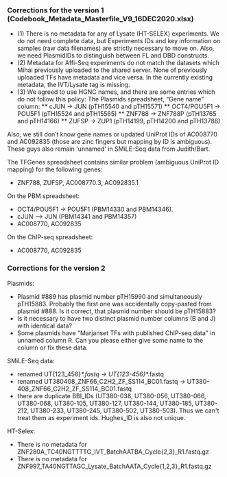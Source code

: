 ### Corrections for the version 1 (Codebook_Metadata_Masterfile_V9_16DEC2020.xlsx)

* (1) There is no metadata for any of Lysate (HT-SELEX) experiments. We do not need complete data, but Experiments IDs and key information on samples (raw data filenames) are strictly necessary to move on. Also, we need PlasmidIDs to distinguish between FL and DBD constructs.
* (2) Metadata for Affi-Seq experiments do not match the datasets which Mihai previously uploaded to the shared server. None of previously uploaded TFs have metadata and vice versa. In the currently existing metadata, the IVT/Lysate tag is missing.
* (3) We agreed to use HGNC names, and there are some entries which do not follow this policy:
  The Plasmids spreadsheet, “Gene name” column: 
** cJUN →  JUN (pTH15540 and pTH15571)
** OCT4/POU5F1 → POU5F1 (pTH15524 and pTH15565)
** ZNF788 → ZNF788P (pTH13765 and pTH14166)
** ZUFSP → ZUP1 (pTH14199, pTH14200 and pTH13788)

Also, we still don’t know gene names or updated UniProt IDs of AC008770 and AC092835 (those are zinc fingers but mapping by ID is ambiguous). These guys also remain 'unnamed' in SMiLE-Seq data from Judith/Bart.

The TFGenes spreadsheet contains similar problem (ambiguous UniProt ID mapping) for the following genes:
* ZNF788, ZUFSP, AC008770.3, AC092835.1

On the PBM spreadsheet:
* OCT4/POU5F1 → POU5F1 (PBM14330 and PBM14346).
* cJUN --> JUN (PBM14341 and PBM14357)
* AC008770, AC092835

On the ChIP-seq spreadsheet:
* AC008770, AC092835

### Corrections for the version 2

Plasmids:
- Plasmid #889 has plasmid number pTH15990 and simultaneously pTH15883. Probably the first one was accidentally copy-pasted from plasmid #888. Is it correct, that plasmid number should be pTH15883?
- Is it necessary to have two distinct plasmid number columns (B and J) with identical data?
- Some plasmids have "Marjanset TFs with published ChIP-seq data" in unnamed column R. Can you please either give some name to the column or fix these data.


SMiLE-Seq data:
- renamed UT{123_456}_*.fastq -> UT{123-456}_*.fastq
- renamed UT380408_ZNF66_C2H2_ZF_SS114_BC01.fastq -> UT380-408_ZNF66_C2H2_ZF_SS114_BC01.fastq
- there are duplicate BBI_IDs (UT380-038, UT380-056, UT380-066, UT380-068, UT380-105, UT380-127, UT380-144, UT380-185, UT380-212, UT380-233, UT380-245, UT380-502, UT380-503). Thus we can't treat them as experiment ids. Hughes_ID is also not unique.


HT-Selex:
- There is no metadata for ZNF280A_TC40NGTTTTG_IVT_BatchAATBA_Cycle{2,3}_R1.fastq.gz
- There is no metadata for ZNF997_TA40NGTTAGC_Lysate_BatchAATA_Cycle{1,2,3}_R1.fastq.gz
